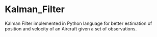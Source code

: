 # Kalman_Filter

Kalman Filter implemented in Python language for better estimation of position and velocity of an Aircraft given a set of observations.
